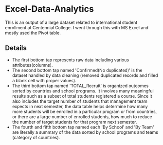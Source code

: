 # Excel-Data-Analytics
This is an output of a large dataset related to international student enrollment at Centennial College. I went through this with MS Excel and mostly used the Pivot table.

## Details
* The first bottom tap represents raw data including various attributes(columns).
* The second bottom tap named 'Confirmed(No duplicated)' is the dataset handled by data cleaning (removed duplicated records and filled a blank cell with proper values).
* The third bottom tap named 'TOTAL_Recruit' is organized outcomes sorted by countries and school programs. It involves many meaningful results such as a subset of total students registered a course. Since it also includes the target number of students that management team expects in next semester, the data table helps determine how many more students will be enrolled in a particular program or from countries, or there are a large number of enrolled students, how much to reduce the number of target students for that program next semester.
* The fourth and fifth bottom tap named each 'By School' and 'By Team' are literally a summary of the data sorted by school programs and teams (category of countries).
